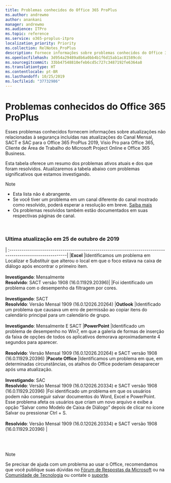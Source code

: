 ```yaml
---
title: Problemas conhecidos do Office 365 ProPlus
ms.author: andrewmo
author: anankani
manager: andrewmo
ms.audience: ITPro
ms.topic: reference
ms.service: o365-proplus-itpro
localization_priority: Priority
ms.collection: RelNotes_ProPlus
description: Fornece informações sobre problemas conhecidos do Office 365 ProPlus
ms.openlocfilehash: 3d954a29489a8b6a0bb4b1f6d15ab1ac81589cdc
ms.sourcegitcommit: 33bb47548810efeb6cd5c727c3487192fe6364a8
ms.translationtype: HT
ms.contentlocale: pt-BR
ms.lasthandoff: 10/25/2019
ms.locfileid: "37732986"
---
```

# <a name="office-365-proplus-known-issues"></a>Problemas conhecidos do Office 365 ProPlus

Esses problemas conhecidos fornecem informações sobre atualizações não relacionadas à segurança incluídas nas atualizações do Canal Mensal, SACT e SAC para o Office 365 ProPlus 2019, Visio Pro para Office 365, Cliente de Área de Trabalho do Microsoft Project Online e Office 365 Business.

Esta tabela oferece um resumo dos problemas ativos atuais e dos que foram resolvidos.  Atualizaremos a tabela abaixo com problemas significativos que estamos investigando.

> [!NOTE]
>- Esta lista não é abrangente.
>- Se você tiver um problema em um canal diferente do canal mostrado como resolvido, poderá esperar a resolução em breve. [Saiba mais](https://docs.microsoft.com/pt-BR/DeployOffice/overview-of-update-channels-for-office-365-proplus#BKMK_SAC)
>- Os problemas resolvidos também estão documentados em suas respectivas páginas de canal.

<br>

### <a name="last-updated-october-25-2019"></a>Ultima atualização em 25 de outubro de 2019

|
:----------------------------------------------------------------------------------------------------------|
|**Excel**
|Identificamos um problema em Localizar e Substituir que alterou o local em que o foco estava na caixa de diálogo após encontrar o primeiro item. <br><br> **Investigando**: Mensalmente  <br>**Resolvido**: SACT versão 1908 (16.0.11929.20396)|
|Foi identificado um problema com o desempenho da filtragem por cores. <br><br> **Investigando**: SACT <br>**ResolvIdo**: Versão Mensal 1909 (16.0.12026.20264)
|**Outlook**
|Identificado um problema que causava um erro de permissão ao copiar itens do calendário principal para um calendário de grupo. <br><br> **Investigando**: Mensalmente E SACT
|**PowerPoint**
|Identificado um problema de desempenho no Win7, em que a galeria de formas de inserção da faixa de opções de todos os aplicativos demorava aproximadamente 4 segundos para aparecer.<br><br> **Resolvido**: Versão Mensal 1909 (16.0.12026.20264) e SACT versão 1908 (16.0.11929.20396) 
|**Pacote Office**
|Identificamos um problema em que, em determinadas circunstâncias, os atalhos do Office poderiam desaparecer após uma atualização.<br><br> **Investigando**: SAC<br> **Resolvido**: Versão Mensal 1909 (16.0.12026.20334) e SACT versão 1908 (16.0.11929.20396) 
|Foi identificado um problema em que os usuários podem não conseguir salvar documentos do Word, Excel e PowerPoint.  Esse problema afeta os usuários que criam um novo arquivo e exibe a opção “Salvar como Modelo de Caixa de Diálogo” depois de clicar no ícone Salvar ou pressionar Ctrl + S.<br><br> **Resolvido**: Versão Mensal 1909 (16.0.12026.20334) e SACT versão 1908 (16.0.11929.20396) 
|



<br>
<br>

> [!NOTE]
> Se precisar de ajuda com um problema ao usar o Office, recomendamos que você publique suas dúvidas no [Fórum de Respostas da Microsoft](https://answers.microsoft.com/) ou na [Comunidade de Tecnologia](https://techcommunity.microsoft.com/) ou contate o [suporte](https://support.microsoft.com/contactus).
